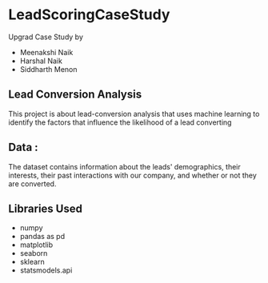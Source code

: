 # LeadScoringCaseStudy
Upgrad Case Study by
- Meenakshi Naik
- Harshal Naik
- Siddharth Menon

## Lead Conversion Analysis
This project is about lead-conversion analysis that uses machine learning to identify the factors that influence the likelihood of a lead converting

## Data :
The dataset contains information about the leads' demographics, their interests, their past interactions with our company, and whether or not they are converted.

## Libraries Used
- numpy
- pandas as pd
- matplotlib
- seaborn
- sklearn
- statsmodels.api
